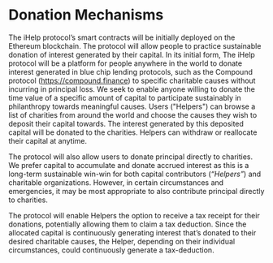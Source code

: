 # Donation Mechanisms

The iHelp protocol’s smart contracts will be initially deployed on the Ethereum blockchain. The protocol will allow people to practice sustainable donation of interest generated by their capital. In its initial form, The iHelp protocol will be a platform for people anywhere in the world to donate interest generated in blue chip lending protocols, such as the Compound protocol (https://compound.finance) to specific charitable causes without incurring in principal loss. We seek to enable anyone willing to donate the time value of a specific amount of capital to participate sustainably in philanthropy towards meaningful causes. Users ("Helpers") can browse a list of charities from around the world and choose the causes they wish to deposit their capital towards. The interest generated by this deposited capital will be donated to the charities. Helpers can withdraw or reallocate their capital at anytime.

The protocol will also allow users to donate principal directly to charities. We prefer capital to accumulate and donate accrued interest as this is a long-term sustainable win-win for both capital contributors (_“Helpers”_) and charitable organizations. However, in certain circumstances and emergencies, it may be most appropriate to also contribute principal directly to charities.

The protocol will enable Helpers the option to receive a tax receipt for their donations, potentially allowing them to claim a tax deduction. Since the allocated capital is continuously generating interest that’s donated to their desired charitable causes, the Helper, depending on their individual circumstances, could continuously generate a tax-deduction.

##
